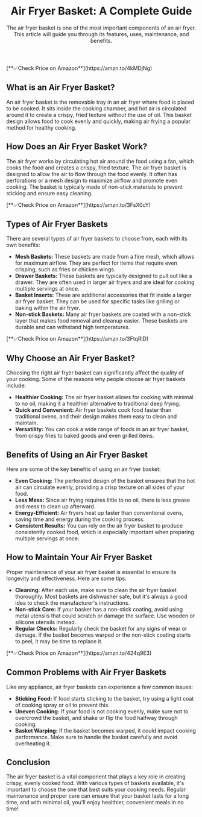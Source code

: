 </head>
<body>
  <header>
    <h1>Air Fryer Basket: A Complete Guide</h1>
    <p>The air fryer basket is one of the most important components of an air fryer. This article will guide you through its features, uses, maintenance, and benefits.</p>
  </header>
[**✅Check Price on Amazon**](https://amzn.to/4kMDjNg)


  <section>
    <h2>What is an Air Fryer Basket?</h2>
    <p>An air fryer basket is the removable tray in an air fryer where food is placed to be cooked. It sits inside the cooking chamber, and hot air is circulated around it to create a crispy, fried texture without the use of oil. This basket design allows food to cook evenly and quickly, making air frying a popular method for healthy cooking.</p>
  </section>

  <section>
    <h2>How Does an Air Fryer Basket Work?</h2>
    <p>The air fryer works by circulating hot air around the food using a fan, which cooks the food and creates a crispy, fried texture. The air fryer basket is designed to allow the air to flow through the food evenly. It often has perforations or a mesh design to maximize airflow and promote even cooking. The basket is typically made of non-stick materials to prevent sticking and ensure easy cleaning.</p>
  </section>
[**✅Check Price on Amazon**](https://amzn.to/3FsX0cY)


  <section>
    <h2>Types of Air Fryer Baskets</h2>
    <p>There are several types of air fryer baskets to choose from, each with its own benefits:</p>
    <ul>
      <li><strong>Mesh Baskets:</strong> These baskets are made from a fine mesh, which allows for maximum airflow. They are perfect for items that require even crisping, such as fries or chicken wings.</li>
      <li><strong>Drawer Baskets:</strong> These baskets are typically designed to pull out like a drawer. They are often used in larger air fryers and are ideal for cooking multiple servings at once.</li>
      <li><strong>Basket Inserts:</strong> These are additional accessories that fit inside a larger air fryer basket. They can be used for specific tasks like grilling or baking within the air fryer.</li>
      <li><strong>Non-stick Baskets:</strong> Many air fryer baskets are coated with a non-stick layer that makes food removal and cleanup easier. These baskets are durable and can withstand high temperatures.</li>
    </ul>
  </section>
[**✅Check Price on Amazon**](https://amzn.to/3FtqRlD)


  <section>
    <h2>Why Choose an Air Fryer Basket?</h2>
    <p>Choosing the right air fryer basket can significantly affect the quality of your cooking. Some of the reasons why people choose air fryer baskets include:</p>
    <ul>
      <li><strong>Healthier Cooking:</strong> The air fryer basket allows for cooking with minimal to no oil, making it a healthier alternative to traditional deep frying.</li>
      <li><strong>Quick and Convenient:</strong> Air fryer baskets cook food faster than traditional ovens, and their design makes them easy to clean and maintain.</li>
      <li><strong>Versatility:</strong> You can cook a wide range of foods in an air fryer basket, from crispy fries to baked goods and even grilled items.</li>
    </ul>
  </section>

  <section>
    <h2>Benefits of Using an Air Fryer Basket</h2>
    <p>Here are some of the key benefits of using an air fryer basket:</p>
    <ul>
      <li><strong>Even Cooking:</strong> The perforated design of the basket ensures that the hot air can circulate evenly, providing a crisp texture on all sides of your food.</li>
      <li><strong>Less Mess:</strong> Since air frying requires little to no oil, there is less grease and mess to clean up afterward.</li>
      <li><strong>Energy-Efficient:</strong> Air fryers heat up faster than conventional ovens, saving time and energy during the cooking process.</li>
      <li><strong>Consistent Results:</strong> You can rely on the air fryer basket to produce consistently cooked food, which is especially important when preparing multiple servings at once.</li>
    </ul>
  </section>

  <section>
    <h2>How to Maintain Your Air Fryer Basket</h2>
    <p>Proper maintenance of your air fryer basket is essential to ensure its longevity and effectiveness. Here are some tips:</p>
    <ul>
      <li><strong>Cleaning:</strong> After each use, make sure to clean the air fryer basket thoroughly. Most baskets are dishwasher safe, but it's always a good idea to check the manufacturer's instructions.</li>
      <li><strong>Non-stick Care:</strong> If your basket has a non-stick coating, avoid using metal utensils that could scratch or damage the surface. Use wooden or silicone utensils instead.</li>
      <li><strong>Regular Checks:</strong> Regularly check the basket for any signs of wear or damage. If the basket becomes warped or the non-stick coating starts to peel, it may be time to replace it.</li>
    </ul>
  </section>
[**✅Check Price on Amazon**](https://amzn.to/424q9E3)


  <section>
    <h2>Common Problems with Air Fryer Baskets</h2>
    <p>Like any appliance, air fryer baskets can experience a few common issues:</p>
    <ul>
      <li><strong>Sticking Food:</strong> If food starts sticking to the basket, try using a light coat of cooking spray or oil to prevent this.</li>
      <li><strong>Uneven Cooking:</strong> If your food is not cooking evenly, make sure not to overcrowd the basket, and shake or flip the food halfway through cooking.</li>
      <li><strong>Basket Warping:</strong> If the basket becomes warped, it could impact cooking performance. Make sure to handle the basket carefully and avoid overheating it.</li>
    </ul>
  </section>

  <section>
    <h2>Conclusion</h2>
    <p>The air fryer basket is a vital component that plays a key role in creating crispy, evenly cooked food. With various types of baskets available, it's important to choose the one that best suits your cooking needs. Regular maintenance and proper care can ensure that your basket lasts for a long time, and with minimal oil, you'll enjoy healthier, convenient meals in no time!</p>
  </section>

  <footer>
  </footer>
</body>
</html>
